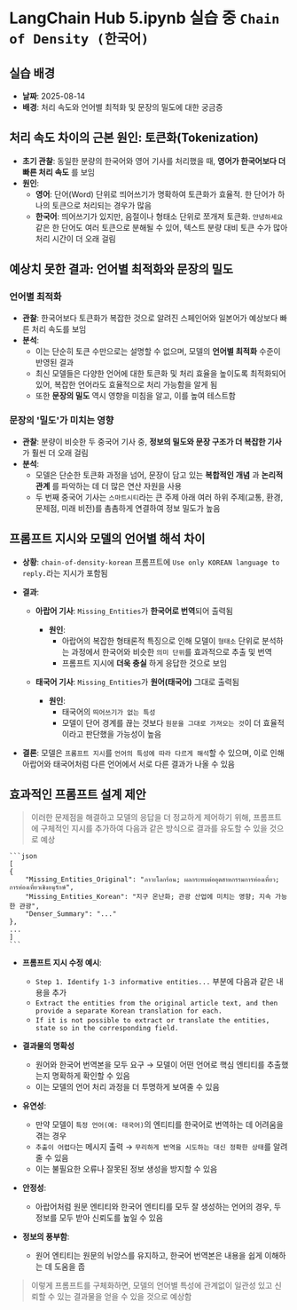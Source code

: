 # LangChain Hub 5.ipynb 실습 중 `Chain of Density (한국어)` 

## 실습 배경
- **날짜**: 2025-08-14
- **배경**: 처리 속도와 언어별 최적화 및 문장의 밀도에 대한 궁금증

## **처리 속도 차이의 근본 원인: 토큰화(Tokenization)**

  * **초기 관찰**: 동일한 분량의 한국어와 영어 기사를 처리했을 때, **영어가 한국어보다 더 빠른 처리 속도** 를 보임
  * **원인**:
      * **영어**: 단어(Word) 단위로 띄어쓰기가 명확하여 토큰화가 효율적. 한 단어가 하나의 토큰으로 처리되는 경우가 많음
      * **한국어**: 띄어쓰기가 있지만, 음절이나 형태소 단위로 쪼개져 토큰화. `안녕하세요` 같은 한 단어도 여러 토큰으로 분해될 수 있어, 텍스트 분량 대비 토큰 수가 많아 처리 시간이 더 오래 걸림

## **예상치 못한 결과: 언어별 최적화와 문장의 밀도**

### **언어별 최적화**

  * **관찰**: 한국어보다 토큰화가 복잡한 것으로 알려진 스페인어와 일본어가 예상보다 빠른 처리 속도를 보임
  * **분석**:
      * 이는 단순히 토큰 수만으로는 설명할 수 없으며, 모델의 **언어별 최적화** 수준이 반영된 결과
      * 최신 모델들은 다양한 언어에 대한 토큰화 및 처리 효율을 높이도록 최적화되어 있어, 복잡한 언어라도 효율적으로 처리 가능함을 알게 됨
      * 또한 **문장의 밀도** 역시 영향을 미침을 알고, 이를 높여 테스트함

### **문장의 '밀도'가 미치는 영향**

  * **관찰**: 분량이 비슷한 두 중국어 기사 중, **정보의 밀도와 문장 구조가 더 복잡한 기사** 가 훨씬 더 오래 걸림
  * **분석**:
      * 모델은 단순한 토큰화 과정을 넘어, 문장이 담고 있는 **복합적인 개념** 과 **논리적 관계** 를 파악하는 데 더 많은 연산 자원을 사용
      * 두 번째 중국어 기사는 `스마트시티`라는 큰 주제 아래 여러 하위 주제(교통, 환경, 문제점, 미래 비전)를 촘촘하게 연결하여 정보 밀도가 높음

## **프롬프트 지시와 모델의 언어별 해석 차이**

  * **상황**: `chain-of-density-korean` 프롬프트에 `Use only KOREAN language to reply.`라는 지시가 포함됨

  * **결과**:

      * **아랍어 기사**: `Missing_Entities`가 **한국어로 번역**되어 출력됨
          * **원인**: 
            * 아랍어의 복잡한 형태론적 특징으로 인해 모델이 `형태소` 단위로 분석하는 과정에서 한국어와 비슷한 `의미 단위`를 효과적으로 추출 및 번역
            * 프롬프트 지시에 **더욱 충실** 하게 응답한 것으로 보임
  
      * **태국어 기사**: `Missing_Entities`가 **원어(태국어)** 그대로 출력됨
          * **원인**: 
            * 태국어의 `띄어쓰기가 없는 특성` 
            * 모델이 단어 경계를 끊는 것보다 `원문을 그대로 가져오는 것`이 더 효율적이라고 판단했을 가능성이 높음

  * **결론**: 모델은 `프롬프트 지시`를 `언어의 특성에 따라 다르게 해석`할 수 있으며, 이로 인해 아랍어와 태국어처럼 다른 언어에서 서로 다른 결과가 나올 수 있음

## **효과적인 프롬프트 설계 제안**

>
> 이러한 문제점을 해결하고 모델의 응답을 더 정교하게 제어하기 위해, 프롬프트에 구체적인 지시를 추가하여 다음과 같은 방식으로 결과를 유도할 수 있을 것으로 예상
>

    ```json
    [
    {
        "Missing_Entities_Original": "ภาวะโลกร้อน; ผลกระทบต่ออุตสาหกรรมการท่องเที่ยว; การท่องเที่ยวเชิงอนุรักษ์",
        "Missing_Entities_Korean": "지구 온난화; 관광 산업에 미치는 영향; 지속 가능한 관광",
        "Denser_Summary": "..."
    },
    ...
    ]
    ```

  * **프롬프트 지시 수정 예시**:
      * `Step 1. Identify 1-3 informative entities...` 부분에 다음과 같은 내용을 추가
      * `Extract the entities from the original article text, and then provide a separate Korean translation for each.`
      * `If it is not possible to extract or translate the entities, state so in the corresponding field.`

  * **결과물의 명확성**
    * 원어와 한국어 번역본을 모두 요구 → 모델이 어떤 언어로 핵심 엔티티를 추출했는지 명확하게 확인할 수 있음
    * 이는 모델의 언어 처리 과정을 더 투명하게 보여줄 수 있음

  * **유연성**: 
    * 만약 모델이 `특정 언어(예: 태국어)`의 엔티티를 한국어로 번역하는 데 어려움을 겪는 경우
    * `추출이 어렵다`는 메시지 출력 → `무리하게 번역을 시도하는 대신 정확한 상태`를 알려줄 수 있음 
    * 이는 불필요한 오류나 잘못된 정보 생성을 방지할 수 있음

  * **안정성**: 
    * 아랍어처럼 원문 엔티티와 한국어 엔티티를 모두 잘 생성하는 언어의 경우, 두 정보를 모두 받아 신뢰도를 높일 수 있음

  * **정보의 풍부함**: 
    * 원어 엔티티는 원문의 뉘앙스를 유지하고, 한국어 번역본은 내용을 쉽게 이해하는 데 도움을 줍

>
> 이렇게 프롬프트를 구체화하면, 모델의 언어별 특성에 관계없이 일관성 있고 신뢰할 수 있는 결과물을 얻을 수 있을 것으로 예상함
> 